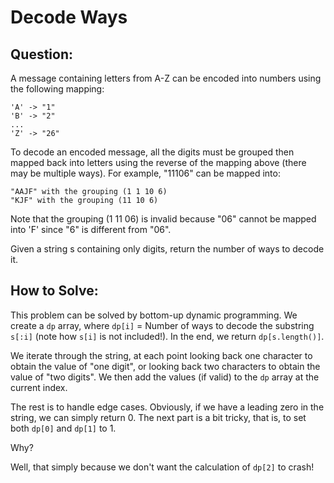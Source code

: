 # Decode Ways

## Question:

A message containing letters from A-Z can be encoded into numbers using the following mapping:

```
'A' -> "1"
'B' -> "2"
...
'Z' -> "26"
```

To decode an encoded message, all the digits must be grouped then mapped back into letters using the reverse of the mapping above (there may be multiple ways). For example, "11106" can be mapped into:

```
"AAJF" with the grouping (1 1 10 6)
"KJF" with the grouping (11 10 6)
```

Note that the grouping (1 11 06) is invalid because "06" cannot be mapped into 'F' since "6" is different from "06".

Given a string s containing only digits, return the number of ways to decode it.

## How to Solve:

This problem can be solved by bottom-up dynamic programming. We create
a `dp` array, where `dp[i]` = Number of ways to decode the substring
`s[:i]` (note how `s[i]` is not included!). In the end, we return
`dp[s.length()]`.

We iterate through the string, at each point looking back one
character to obtain the value of "one digit", or looking back two
characters to obtain the value of "two digits". We then add the values
(if valid) to the `dp` array at the current index.

The rest is to handle edge cases. Obviously, if we have a leading zero
in the string, we can simply return 0. The next part is a bit tricky,
that is, to set both `dp[0]` and `dp[1]` to 1.

Why?

Well, that simply because we don't want the calculation of `dp[2]` to crash!
